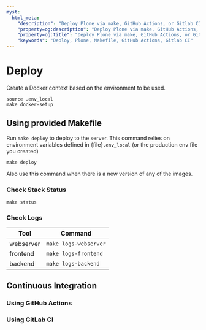 ```yaml
---
myst:
  html_meta:
    "description": "Deploy Plone via make, GitHub Actions, or Gitlab CI"
    "property=og:description": "Deploy Plone via make, GitHub Actions, or Gitlab CI"
    "property=og:title": "Deploy Plone via make, GitHub Actions, or Gitlab CI"
    "keywords": "Deploy, Plone, Makefile, GitHub Actions, Gitlab CI"
---
```


# Deploy

Create a Docker context based on the environment to be used.

```shell
source .env_local
make docker-setup
```

## Using provided Makefile

Run `make deploy` to deploy to the server. This command relies on environment variables defined in {file}`.env_local` (or the production env file you created)

```shell
make deploy
```

Also use this command when there is a new version of any of the images.

### Check Stack Status

```shell
make status
```

### Check Logs

|Tool|Command|
|-|-|
|webserver|`make logs-webserver`|
|frontend|`make logs-frontend`|
|backend|`make logs-backend`|

## Continuous Integration

### Using GitHub Actions

### Using GitLab CI
